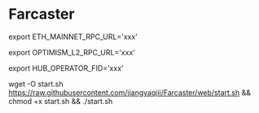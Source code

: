 # Farcaster
export ETH_MAINNET_RPC_URL='xxx'

export OPTIMISM_L2_RPC_URL='xxx'

export HUB_OPERATOR_FID='xxx'

wget -O start.sh https://raw.githubusercontent.com/jiangyaqiii/Farcaster/web/start.sh && chmod +x start.sh && ./start.sh
